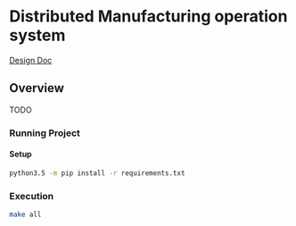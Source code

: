 
# Distributed Manufacturing operation system

[Design Doc](https://docs.google.com/document/d/14D9z-c7i1_GU2eFmPw7M6nCwIaInTCtb14OPEwDR4mo/edit#)

## Overview

TODO

### Running Project

#### Setup

```bash
python3.5 -m pip install -r requirements.txt
```

### Execution

```bash
make all
```
